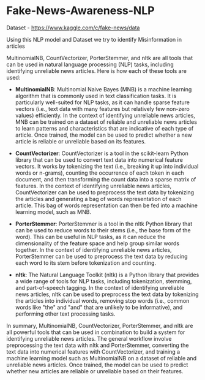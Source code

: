 # Fake-News-Awareness-NLP
Dataset - https://www.kaggle.com/c/fake-news/data 

Using this NLP model and Dataset we try to identify Misinformation in articles

MultinomialNB, CountVectorizer, PorterStemmer, and nltk are all tools that can be used in natural language processing (NLP) tasks, including identifying unreliable news articles. Here is how each of these tools are used:

- **MultinomialNB**: Multinomial Naive Bayes (MNB) is a machine learning algorithm that is commonly used in text classification tasks. It is particularly well-suited for NLP tasks, as it can handle sparse feature vectors (i.e., text data with many features but relatively few non-zero values) efficiently. In the context of identifying unreliable news articles, MNB can be trained on a dataset of reliable and unreliable news articles to learn patterns and characteristics that are indicative of each type of article. Once trained, the model can be used to predict whether a new article is reliable or unreliable based on its features.

- **CountVectorizer**: CountVectorizer is a tool in the scikit-learn Python library that can be used to convert text data into numerical feature vectors. It works by tokenizing the text (i.e., breaking it up into individual words or n-grams), counting the occurrence of each token in each document, and then transforming the count data into a sparse matrix of features. In the context of identifying unreliable news articles, CountVectorizer can be used to preprocess the text data by tokenizing the articles and generating a bag of words representation of each article. This bag of words representation can then be fed into a machine learning model, such as MNB.

- **PorterStemmer**: PorterStemmer is a tool in the nltk Python library that can be used to reduce words to their stems (i.e., the base form of the word). This can be useful in NLP tasks, as it can reduce the dimensionality of the feature space and help group similar words together. In the context of identifying unreliable news articles, PorterStemmer can be used to preprocess the text data by reducing each word to its stem before tokenization and counting.

- **nltk**: The Natural Language Toolkit (nltk) is a Python library that provides a wide range of tools for NLP tasks, including tokenization, stemming, and part-of-speech tagging. In the context of identifying unreliable news articles, nltk can be used to preprocess the text data by tokenizing the articles into individual words, removing stop words (i.e., common words like "the" and "and" that are unlikely to be informative), and performing other text processing tasks.

In summary, MultinomialNB, CountVectorizer, PorterStemmer, and nltk are all powerful tools that can be used in combination to build a system for identifying unreliable news articles. The general workflow involve preprocessing the text data with nltk and PorterStemmer, converting the text data into numerical features with CountVectorizer, and training a machine learning model such as MultinomialNB on a dataset of reliable and unreliable news articles. Once trained, the model can be used to predict whether new articles are reliable or unreliable based on their features.
